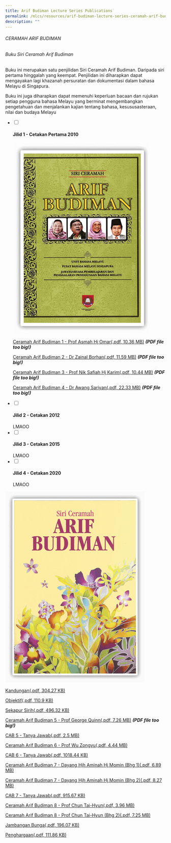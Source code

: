 ```yaml
---
title: Arif Budiman Lecture Series Publications
permalink: /mlcs/resources/arif-budiman-lecture-series-ceramah-arif-budiman-publication/
description: ""
---
```

###### CERAMAH ARIF BUDIMAN

###### Buku Siri Ceramah Arif Budiman

Buku ini merupakan satu penjilidan Siri Ceramah Arif Budiman. Daripada siri pertama hinggalah yang keempat. Penjilidan ini diharapkan dapat mengayakan lagi khazanah persuratan dan dokumentasi dalam bahasa Melayu di Singapura.  
  
Buku ini juga diharapkan dapat memenuhi keperluan bacaan dan rujukan setiap pengguna bahasa Melayu yang berminat mengembangkan pengetahuan dan menjalankan kajian tentang bahasa, kesususasteraan, nilai dan budaya Melayu

<ul class="jekyllcodex_accordion"> 
  <li>
    <input type="checkbox" id="accordion32">
    <label for="accordion32"><h4>Jilid 1 - Cetakan Pertama 2010</h4></label>
    <div>
      <p><img src="/images/jilid-1---cetakan-pertama-2010.png" alt="Jilid 1 - Cetakan Pertama 2010"></p>
<p><a href="https://academyofsingaporeteachers.moe.edu.sg/docs/librariesprovider6/resources-files/ceramah-arif-budiman/jilid-1/cab-jilid-1.pdf?sfvrsn=ed3e0588_2" title="Ceramah Arif Budiman 1 - Prof Asmah Hj Omar">Ceramah Arif Budiman 1 - Prof Asmah Hj Omar(.pdf, 10.36 MB)</a> <em><strong>(PDF file too big!)</strong></em></p>
<p><a href="https://academyofsingaporeteachers.moe.edu.sg/docs/librariesprovider6/resources-files/ceramah-arif-budiman/jilid-1/cab-jilid-2.pdf?sfvrsn=4197c5e9_2" title="Ceramah Arif Budiman 2 - Dr Zainal Borhan">Ceramah Arif Budiman 2 - Dr Zainal Borhan(.pdf, 11.59 MB)</a> <em><strong>(PDF file too big!)</strong></em></p>
<p><a href="https://academyofsingaporeteachers.moe.edu.sg/docs/librariesprovider6/resources-files/ceramah-arif-budiman/jilid-1/cab-jilid-3.pdf?sfvrsn=df7a804d_2" title="Ceramah Arif Budiman 3 - Prof Nik Safiah Hj Karim">Ceramah Arif Budiman 3 - Prof Nik Safiah Hj Karim(.pdf, 10.44 MB)</a> <em><strong>(PDF file too big!)</strong></em></p>
<p><a href="https://academyofsingaporeteachers.moe.edu.sg/docs/librariesprovider6/resources-files/ceramah-arif-budiman/jilid-1/cab-jilid-4.pdf?sfvrsn=697e77c6_2" title="Ceramah Arif Budiman 4 - Dr Awang Sariyan">Ceramah Arif Budiman 4 - Dr Awang Sariyan(.pdf, 22.33 MB)</a> <em><strong>(PDF file too big!)</strong></em></p>
    </div>
  </li>
  <li>
    <input type="checkbox" id="accordion33">
    <label for="accordion33"><h4>Jilid 2 - Cetakan 2012</h4></label>
    <div>
      LMAOO
    </div>
  </li>
  <li>
    <input type="checkbox" id="accordion34">
    <label for="accordion34"><h4>Jilid 3 - Cetakan 2015</h4></label>
    <div>
      LMAOO
    </div>
  </li>
  <li>
    <input type="checkbox" id="accordion35">
    <label for="accordion35"><h4>Jilid 4 - Cetakan 2020</h4></label>
    <div>
      LMAOO
    </div>
  </li>
</ul>

![Jilid 2 - Cetakan 2012](/images/jilid-2---cetakan-2012.png)

[Kandungan(.pdf, 304.27 KB)](/files/cab-jilid-2-kandungan.pdf)

[Objektif(.pdf, 110.9 KB)](/files/cab-jilid-2-objektif.pdf)

[Sekapur Sirih(.pdf, 496.32 KB)](/files/cab-jilid-2-sekapur-sirih.pdf)

[Ceramah Arif Budiman 5 - Prof George Quinn(.pdf, 7.26 MB)](https://academyofsingaporeteachers.moe.edu.sg/docs/librariesprovider6/resources-files/ceramah-arif-budiman/jilid-2/cab-5-prof-dr-george-quinn.pdf?sfvrsn=74e88c55_2 "Ceramah Arif Budiman 5 - Prof George Quinn") ***(PDF file too big!)***

[CAB 5 - Tanya Jawab(.pdf, 2.5 MB)](/files/cab-5-prof-dr-george-quinn-tanya-jawab.pdf)

[Ceramah Arif Budiman 6 - Prof Wu Zongyu(.pdf, 4.44 MB)](/files/cab-6-prof-wu-zongyu.pdf)

[CAB 6 - Tanya Jawab(.pdf, 1018.44 KB)](https://academyofsingaporeteachers.moe.edu.sg/docs/librariesprovider6/resources-files/ceramah-arif-budiman/jilid-2/cab-6-prof-wu-zongyu-tanya-jawab.pdf?sfvrsn=244b44cf_0 "CAB 6 - Tanya Jawab")

[Ceramah Arif Budiman 7 - Dayang Hjh Aminah Hj Momin (Bhg 1)(.pdf, 6.89 MB)](https://academyofsingaporeteachers.moe.edu.sg/docs/librariesprovider6/resources-files/ceramah-arif-budiman/jilid-2/cab-7-dayang-hajah-aminah-binti-haji-momin-part-1.pdf?sfvrsn=4c97b1e5_2 "Ceramah Arif Budiman 7 - Dayang Hjh Aminah Hj Momin (Bhg 1)")

[Ceramah Arif Budiman 7 - Dayang Hjh Aminah Hj Momin (Bhg 2)(.pdf, 8.27 MB)](https://academyofsingaporeteachers.moe.edu.sg/docs/librariesprovider6/resources-files/ceramah-arif-budiman/jilid-2/cab-7-dayang-hajah-aminah-binti-haji-momin-part-2.pdf?sfvrsn=a9fa0de0_2 "Ceramah Arif Budiman 7 - Dayang Hjh Aminah Hj Momin (Bhg 2)")

[CAB 7 - Tanya Jawab(.pdf, 915.67 KB)](https://academyofsingaporeteachers.moe.edu.sg/docs/librariesprovider6/resources-files/ceramah-arif-budiman/jilid-2/cab-7-dayang-hajah-aminah-tanya-jawab.pdf?sfvrsn=483aff7d_2 "CAB 7 - Tanya Jawab")

[Ceramah Arif Budiman 8 - Prof Chun Tai-Hyun(.pdf, 3.96 MB)](https://academyofsingaporeteachers.moe.edu.sg/docs/librariesprovider6/resources-files/ceramah-arif-budiman/jilid-2/cab-8-prof-dr-chun-tai-hyun-part-1.pdf?sfvrsn=b5b9de9c_2 "Ceramah Arif Budiman 8 - Prof Chun Tai-Hyun")

[Ceramah Arif Budiman 8 - Prof Chun Tai-Hyun (Bhg 2)(.pdf, 7.25 MB)](https://academyofsingaporeteachers.moe.edu.sg/docs/librariesprovider6/resources-files/ceramah-arif-budiman/jilid-2/cab-8-prof-dr-chun-tai-hyun-part-2.pdf?sfvrsn=68431add_2 "Ceramah Arif Budiman 8 - Prof Chun Tai-Hyun (Bhg 2)")

[Jambangan Bunga(.pdf, 196.07 KB)](https://academyofsingaporeteachers.moe.edu.sg/docs/librariesprovider6/resources-files/ceramah-arif-budiman/jilid-2/cab-jilid-2-jambangan.pdf?sfvrsn=4deba54_2 "Jambangan Bunga")

[Penghargaan(.pdf, 111.86 KB)](https://academyofsingaporeteachers.moe.edu.sg/docs/librariesprovider6/resources-files/ceramah-arif-budiman/jilid-2/cab-jilid-2-penghargaan.pdf?sfvrsn=440c56fc_2 "Penghargaan")